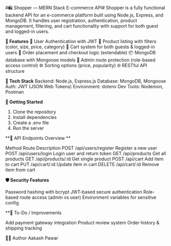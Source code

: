 #🛍️ Shopper — MERN Stack E-commerce API#
Shopper is a fully functional backend API for an e-commerce platform built using Node.js, Express, and MongoDB. It handles user registration, authentication, product management, filtering, and cart functionality with support for both guest and logged-in users.


**🚀 Features**
🔐 User Authentication with JWT
👕 Product listing with filters (color, size, price, category)
🛒 Cart system for both guests & logged-in users
🧾 Order placement and checkout logic (extendable)
📦 MongoDB database with Mongoose models
🧑 Admin route protection (role-based access control)
⚙️ Sorting options (price, popularity)
🌐 RESTful API structure


**🧱 Tech Stack**
Backend: Node.js, Express.js
Database: MongoDB, Mongoose
Auth: JWT (JSON Web Tokens)
Environment: dotenv
Dev Tools: Nodemon, Postman


**🚀 Getting Started**
1. Clone the repository
2. Install dependencies
3. Create a .env file
4. Run the server


**📮 API Endpoints Overview **

Method	Route	Description
POST	/api/users/register	Register a new user
POST	/api/users/login	Login user and return token
GET	/api/products	Get all products
GET	/api/products/:id	Get single product
POST	/api/cart	Add item to cart
PUT	/api/cart/:id	Update item in cart
DELETE	/api/cart/:id	Remove item from cart


**🛡️ Security Features**

Password hashing with bcrypt
JWT-based secure authentication
Role-based route access (admin vs user)
Environment variables for sensitive config

**📌 To-Do / Improvements

Add payment gateway integration
Product review system
Order history & shipping tracking


🧑‍💻 Author
Aakash Pawar
